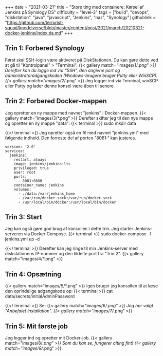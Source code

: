 +++
date = "2021-03-21"
title = "Store ting med containere: Kørsel af Jenkins på Synology DS"
difficulty = "level-3"
tags = ["build", "devops", "diskstation", "java", "javascript", "Jenkins", "nas", "Synology"]
githublink = "https://github.com/terrorist-squad/knedelverse/blob/master/content/post/2021/march/20210321-docker-jenkins/index.da.md"
+++

## Trin 1: Forbered Synology
Først skal SSH-login være aktiveret på DiskStationen. Du kan gøre dette ved at gå til "Kontrolpanel" > "Terminal".
{{< gallery match="images/1/*.png" >}}
Derefter kan du logge ind via "SSH", den angivne port og administratoradgangskoden (Windows-brugere bruger Putty eller WinSCP).
{{< gallery match="images/2/*.png" >}}
Jeg logger ind via Terminal, winSCP eller Putty og lader denne konsol være åben til senere.
## Trin 2: Forbered Docker-mappen
Jeg opretter en ny mappe med navnet "jenkins" i Docker-mappen.
{{< gallery match="images/3/*.png" >}}
Derefter skifter jeg til den nye mappe og opretter en ny mappe "data":
{{< terminal >}}
sudo mkdir data

{{</ terminal >}}
Jeg opretter også en fil med navnet "jenkins.yml" med følgende indhold. Den forreste del af porten "8081:" kan justeres.
```
version: '2.0'
services:
  jenkins:
    restart: always
    image: jenkins/jenkins:lts
    privileged: true
    user: root
    ports:
      - 8081:8080
    container_name: jenkins
    volumes:
      - ./data:/var/jenkins_home
      - /var/run/docker.sock:/var/run/docker.sock
      - /usr/local/bin/docker:/usr/local/bin/docker

```

## Trin 3: Start
Jeg kan også gøre god brug af konsollen i dette trin. Jeg starter Jenkins-serveren via Docker Compose.
{{< terminal >}}
sudo docker-compose -f jenkins.yml up -d

{{</ terminal >}}
Derefter kan jeg ringe til min Jenkins-server med diskstationens IP-nummer og den tildelte port fra "Trin 2".
{{< gallery match="images/4/*.png" >}}

## Trin 4: Opsætning

{{< gallery match="images/5/*.png" >}}
Igen bruger jeg konsollen til at læse den oprindelige adgangskode op:
{{< terminal >}}
cat data/secrets/initialAdminPassword

{{</ terminal >}}
Se:
{{< gallery match="images/6/*.png" >}}
Jeg har valgt "Anbefalet installation".
{{< gallery match="images/7/*.png" >}}

## Trin 5: Mit første job
Jeg logger ind og opretter mit Docker-job.
{{< gallery match="images/8/*.png" >}}
Som du kan se, fungerer alting fint!
{{< gallery match="images/9/*.png" >}}
